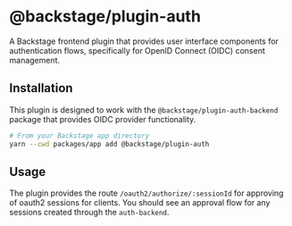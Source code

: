 # @backstage/plugin-auth

A Backstage frontend plugin that provides user interface components for authentication flows, specifically for OpenID Connect (OIDC) consent management.

## Installation

This plugin is designed to work with the `@backstage/plugin-auth-backend` package that provides OIDC provider functionality.

```bash
# From your Backstage app directory
yarn --cwd packages/app add @backstage/plugin-auth
```

## Usage

The plugin provides the route `/oauth2/authorize/:sessionId` for approving of oauth2 sessions for clients. You should see an approval flow for any sessions created through the `auth-backend`.